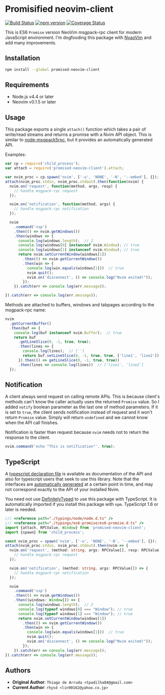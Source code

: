 Promisified neovim-client
=========================
[![Build Status](https://travis-ci.org/rhysd/promised-neovim-client.svg)](https://travis-ci.org/rhysd/promised-neovim-client)
[![npm version](https://badge.fury.io/js/promised-neovim-client.svg)](https://badge.fury.io/js/promised-neovim-client)
[![Coverage Status](https://coveralls.io/repos/github/rhysd/promised-neovim-client/badge.svg?branch=promisified)](https://coveralls.io/github/rhysd/promised-neovim-client?branch=promisified)

This is ES6 `Promise` version NeoVim msgpack-rpc client for modern JavaScript environment.
I'm dogfooding this package with [NyaoVim](https://github.com/rhysd/NyaoVim) and add many improvements.

## Installation

```sh
npm install --global promised-neovim-client
```

## Requirements

- Node.js v4.4 or later
- Neovim v0.1.5 or later

## Usage

This package exports a single `attach()` function which takes a pair of
write/read streams and returns a promise with a Nvim API object. This is
similar to [node-msgpack5rpc](https://github.com/tarruda/node-msgpack5rpc), but
it provides an automatically generated API.

Examples:

```js
var cp = require('child_process');
var attach = require('promised-neovim-client').attach;

var nvim_proc = cp.spawn('nvim', ['-u', 'NONE', '-N', '--embed'], {});
attach(nvim_proc.stdin, nvim_proc.stdout).then(function(nvim) {
  nvim.on('request', function(method, args, resp) {
    // handle msgpack-rpc request
  });

  nvim.on('notification', function(method, args) {
    // handle msgpack-rpc notification
  });

  nvim
    .command('vsp')
    .then(() => nvim.getWindows())
    .then(windows => {
      console.log(windows.length);  // 2
      console.log(windows[0] instanceof nvim.Window); // true
      console.log(windows[1] instanceof nvim.Window); // true
      return nvim.setCurrentWindow(windows[1])
        .then(() => nvim.getCurrentWindow())
        .then(win => {
          console.log(win.equals(windows[1]))  // true
          nvim.quit();
          nvim.on('disconnect', () => console.log("Nvim exited!"));
        });
    }).catch(err => console.log(err.message));

}).catch(err => console.log(err.message));
```

Methods are attached to buffers, windows and tabpages according to the
msgpack-rpc name:

```js
nvim
  .getCurrentBuffer()
  .then(buf => {
    console.log(buf instanceof nvim.Buffer);  // true
    return buf
      .getLineSlice(0, -1, true, true);
      .then(lines => {
        console.log(lines);  // ['']
        return buf.setLineSlice(0, -1, true, true, ['line1', 'line2']);
      }).then(() => getLineSlice(0, -1, true, true))
      .then(lines => console.log(lines))  // ['line1', 'line2']
  });
```

## Notification

A client always send request on calling remote APIs.  This is because client's methods can't know the caller actually uses the returned `Promise` value.  So I added `notify` boolean parameter as the last one of method parameters.  If it is set to `true`, the client sends notification instead of request and it won't return `Promise` value.  Simply will return `undefined` and we cannot know when the API call finishes.

Notification is faster than request because `nvim` needs not to return the response to the client.

```javascript
nvim.command('echo "This is notification"', true);
```

## TypeScript

A [typescript declaration file](index.d.ts) is available as documentation of the
API and also for typescript users that seek to use this library. Note that the
interfaces are [automatically generated](scripts/generate-typescript-interfaces.js) at a
certain point in time, and may not correspond exactly to the API of your installed Nvim.

You need not use [DefinitelyTyped](https://github.com/borisyankov/DefinitelyTyped) to use this package with TypeScript.  It is automatically imported if you install this package with `npm`.  TypeScript 1.6 or later is needed.

```typescript
/// <reference path="./typings/node/node.d.ts" />
/// <reference path="./typings/es6-promise/es6-promise.d.ts" />
import {attach, RPCValue, Window} from 'promised-neovim-client';
import {spawn} from 'child_process';

const nvim_proc = spawn('nvim', ['-u', 'NONE', '-N', '--embed'], {});
attach(nvim_proc.stdin, nvim_proc.stdout).then(nvim => {
  nvim.on('request', (method: string, args: RPCValue[], resp: RPCValue) => {
    // handle msgpack-rpc request
  });

  nvim.on('notification', (method: string, args: RPCValue[]) => {
    // handle msgpack-rpc notification
  });

  nvim
    .command('vsp')
    .then(() => nvim.getWindows())
    .then((windows: Window[]) => {
      console.log(windows.length);  // 2
      console.log(typeof windows[0] === "Window"); // true
      console.log(typeof windows[1] === "Window"); // true
      return nvim.setCurrentWindow(windows[1])
        .then(() => nvim.getCurrentWindow())
        .then(win => {
          console.log(win.equals(windows[1]))  // true
          nvim.quit();
          nvim.on('disconnect', () => console.log("Nvim exited!"));
        });
    }).catch(err => console.log(err.message));
}).catch(err => console.log(err.message));
```

## Authors

- __Original Author__: `Thiago de Arruda <tpadilha84@gmail.com>`
- __Current Author__: `rhysd <lin90162@yahoo.co.jp>`
